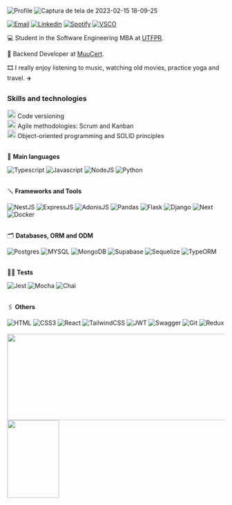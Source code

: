 ![Profile](https://komarev.com/ghpvc/?username=larissaperinoto&color=955bfb&style=for-the-badge)
![Captura de tela de 2023-02-15 18-09-25](https://user-images.githubusercontent.com/98956659/219164418-7a176408-4a36-4a66-a575-3d9e320b56aa.png)

  <a href="mailto:perinotolarissa@gmail.com" target="_blank"><img src="https://img.icons8.com/bubbles/100/null/gmail.png" title="Email" /></a>
  <a href="http://www.linkedin.com/in/larissaperinoto" target="_blank"><img src="https://img.icons8.com/bubbles/100/null/linkedin.png" title="Linkedin" /></a> 
  <a href="https://open.spotify.com/user/22wksmrmnf6bbakqayxq3koli?si=2569e795c8a54365" target="_blank"><img src="https://img.icons8.com/bubbles/100/null/spotify.png" title="Spotify" /></a>
  <a href="https://vsco.co/-larissaperinoto" target="_blank"><img src="https://img.icons8.com/bubbles/100/null/vsco-logo.png" alt="VSCO" title="VSCO"/></a>

<div>

  💻 Student in the Software Engineering MBA at [UTFPR](http://www.utfpr.edu.br/). 
  
  🎯 Backend Developer at [MuuCert](https://www.linkedin.com/company/muucert/about/).
  
  🎞️ I really enjoy listening to music, watching old movies, practice yoga and travel. ✈️

</div>

### **Skills and technologies**
  
<div>
  <div>
    <img src="https://user-images.githubusercontent.com/25181517/117364277-fc4eb280-aebd-11eb-8769-a3583c6a2037.png" width="20px" /> Code versioning
  </div>
  <div>
    <img src="https://cdn-icons-png.flaticon.com/512/4727/4727486.png" width="20px" /> Agile methodologies: Scrum and Kanban
  </div>
   <div>
    <img src="https://img.icons8.com/dusk/64/null/curly-brackets.png" width="20px"/> Object-oriented programming and SOLID principles
  </div>
</div>
</br>

  
  📝 **Main languages**  
  <div>
  <img src="https://ziadoua.github.io/m3-Markdown-Badges/badges/TypeScript/typescript2.svg" alt="Typescript"  />
  <img src="https://ziadoua.github.io/m3-Markdown-Badges/badges/Javascript/javascript2.svg" alt="Javascript"  /> 
  <img src="https://ziadoua.github.io/m3-Markdown-Badges/badges/NodeJS/nodejs2.svg" alt="NodeJS" />
  <img src="https://ziadoua.github.io/m3-Markdown-Badges/badges/Python/python2.svg" alt="Python" />
  </div>

  </br>
  
  🪛 **Frameworks and Tools**
  
  <div>
  <img src="https://ziadoua.github.io/m3-Markdown-Badges/badges/NestJS/nestjs2.svg" alt="NestJS" />
  <img src="https://ziadoua.github.io/m3-Markdown-Badges/badges/Express/express2.svg" alt="ExpressJS" />
  <img src="https://img.shields.io/badge/adonis%20js-220052?style=for-the-badge&logo=adonisjs&logoColor=white" alt="AdonisJS" />
  <img src="https://img.shields.io/badge/Pandas-2C2D72?style=for-the-badge&logo=pandas&logoColor=white" alt="Pandas" />
  <img src="https://ziadoua.github.io/m3-Markdown-Badges/badges/Flask/flask2.svg" alt="Flask" />
  <img src="https://ziadoua.github.io/m3-Markdown-Badges/badges/Django/django2.svg" alt="Django" />
  <img src="https://ziadoua.github.io/m3-Markdown-Badges/badges/NextJS/nextjs2.svg" alt="Next" />
  <img src="https://ziadoua.github.io/m3-Markdown-Badges/badges/Docker/docker2.svg" alt="Docker" />
  </div>

  </br>

 🗂  **Databases, ORM and ODM** 
  <div>
   <img src="https://ziadoua.github.io/m3-Markdown-Badges/badges/PostgreSQL/postgresql2.svg" alt="Postgres"/>
    <img src="https://ziadoua.github.io/m3-Markdown-Badges/badges/MySQL/mysql2.svg" alt="MYSQL"/>
    <img src="https://ziadoua.github.io/m3-Markdown-Badges/badges/MongoDB/mongodb2.svg" alt="MongoDB"/>
    <img src="https://ziadoua.github.io/m3-Markdown-Badges/badges/Supabase/supabase2.svg" alt="Supabase"/>
    <img src="https://ziadoua.github.io/m3-Markdown-Badges/badges/Sequelize/sequelize2.svg" alt="Sequelize"/>
    <img src="https://ziadoua.github.io/m3-Markdown-Badges/badges/TypeORM/typeorm2.svg" alt="TypeORM"/>
  </div>
  
</br>

📏📐 **Tests**
<div>
  <img src="https://ziadoua.github.io/m3-Markdown-Badges/badges/Jest/jest2.svg" alt="Jest" />
  <img src="https://img.shields.io/badge/Mocha-8D6748?style=for-the-badge&logo=Mocha&logoColor=white" alt="Mocha" />
  <img src="https://img.shields.io/badge/chai-A30701?style=for-the-badge&logo=chai&logoColor=white" alt="Chai" />
</div>


</br>

🖇 **Others**
<div>
  <img src="https://ziadoua.github.io/m3-Markdown-Badges/badges/HTML/html2.svg" alt="HTML" />
  <img src="https://ziadoua.github.io/m3-Markdown-Badges/badges/CSS/css2.svg" alt="CSS3" />
  <img src="https://ziadoua.github.io/m3-Markdown-Badges/badges/React/react3.svg" alt="React" />
  <img src="https://ziadoua.github.io/m3-Markdown-Badges/badges/TailwindCSS/tailwindcss2.svg" alt="TailwindCSS" />
  <img src="https://ziadoua.github.io/m3-Markdown-Badges/badges/JWT/jwt1.svg" alt="JWT" />
  <img src="https://img.shields.io/badge/Swagger-85EA2D.svg?style=for-the-badge&logo=Swagger&logoColor=black" alt="Swagger" />
  <img src="https://ziadoua.github.io/m3-Markdown-Badges/badges/Git/git1.svg" alt="Git" />
  <img src="https://ziadoua.github.io/m3-Markdown-Badges/badges/Redux/redux3.svg" alt="Redux" />
</div>


</br>

<div>
  <img height="200em" width="650em" src="https://github-profile-summary-cards.vercel.app/api/cards/profile-details?username=larissaperinoto&theme=vue">
  <img height="180em" width="120em" src="https://media.tenor.com/-6m2vqRjKDEAAAAj/geek-girl.gif" />
</div>
